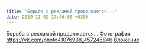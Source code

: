 ```yaml
---
title: "Борьба с рекламой продолжается..."
date: 2019-11-02 17:46:00 +0300
---
```


Борьба с рекламой продолжается...
Фотография
<a class="vk-attach" href="https://vk.com/photo41076938_457245846">https://vk.com/photo41076938_457245846</a>
<a class="vk-attach" href="https://vk.com/photo41076938_457245846">Вложение</a>
